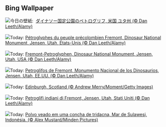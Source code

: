 ## Bing Wallpaper
![](https://www.bing.com/th?id=OHR.FremontPetroglyph_JA-JP4463942591_UHD.jpg&w=1000)今日の壁紙: &nbsp;[ダイナソー国定公園のペトログリフ, 米国 ユタ州 (© Dan Leeth/Alamy)](https://www.bing.com/th?id=OHR.FremontPetroglyph_JA-JP4463942591_UHD.jpg)
<br><br/>
![](https://www.bing.com/th?id=OHR.FremontPetroglyph_FR-FR0691774760_UHD.jpg&w=1000)Today: [Pétroglyphes du peuple précolombien Fremont, Dinosaur National Monument, Jensen, Utah, États-Unis (© Dan Leeth/Alamy)](https://www.bing.com/th?id=OHR.FremontPetroglyph_FR-FR0691774760_UHD.jpg)
<br><br/>
![](https://www.bing.com/th?id=OHR.FremontPetroglyph_DE-DE6958068709_UHD.jpg&w=1000)Today: [Fremont-Petroglyphen, Dinosaur National Monument, Jensen, Utah, USA (© Dan Leeth/Alamy)](https://www.bing.com/th?id=OHR.FremontPetroglyph_DE-DE6958068709_UHD.jpg)
<br><br/>
![](https://www.bing.com/th?id=OHR.FremontPetroglyph_ES-ES9957087297_UHD.jpg&w=1000)Today: [Petroglifos de Fremont, Monumento Nacional de los Dinosaurios, Jensen, Utah, EE.UU. (© Dan Leeth/Alamy)](https://www.bing.com/th?id=OHR.FremontPetroglyph_ES-ES9957087297_UHD.jpg)
<br><br/>
![](https://www.bing.com/th?id=OHR.EdinburghcityscapeUK_EN-GB5285078030_UHD.jpg&w=1000)Today: [Edinburgh, Scotland (© Andrew Merry/Moment/Getty Images)](https://www.bing.com/th?id=OHR.EdinburghcityscapeUK_EN-GB5285078030_UHD.jpg)
<br><br/>
![](https://www.bing.com/th?id=OHR.FremontPetroglyph_IT-IT9013079131_UHD.jpg&w=1000)Today: [Petroglifi  indiani di Fremont, Jensen, Utah, Stati Uniti (© Dan Leeth/Alamy)](https://www.bing.com/th?id=OHR.FremontPetroglyph_IT-IT9013079131_UHD.jpg)
<br><br/>
![](https://www.bing.com/th?id=OHR.OctoClam_PT-BR4797595929_UHD.jpg&w=1000)Today: [Polvo veado em uma concha de tridacna, Mar de Sulawesi, Indonésia. (© Alex Mustard/Minden Pictures)](https://www.bing.com/th?id=OHR.OctoClam_PT-BR4797595929_UHD.jpg)
<br><br/>
